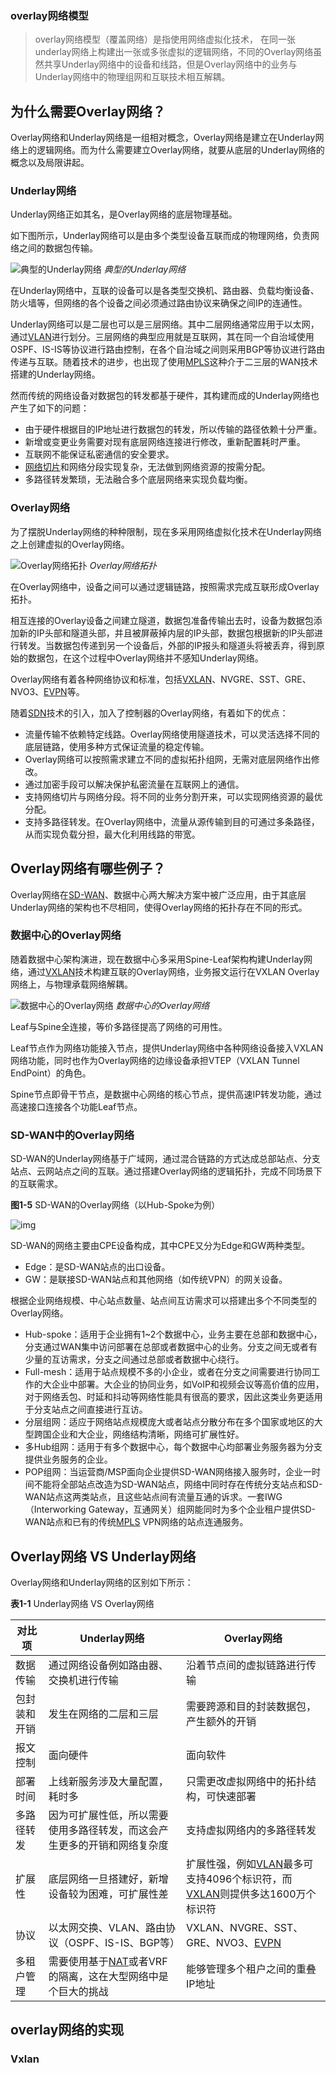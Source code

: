 ### overlay网络模型

> overlay网络模型（覆盖网络）是指使用网络虚拟化技术， 在同一张underlay网络上构建出一张或多张虚拟的逻辑网络，不同的Overlay网络虽然共享Underlay网络中的设备和线路，但是Overlay网络中的业务与Underlay网络中的物理组网和互联技术相互解耦。

## 为什么需要Overlay网络？

Overlay网络和Underlay网络是一组相对概念，Overlay网络是建立在Underlay网络上的逻辑网络。而为什么需要建立Overlay网络，就要从底层的Underlay网络的概念以及局限讲起。

### Underlay网络

Underlay网络正如其名，是Overlay网络的底层物理基础。

如下图所示，Underlay网络可以是由多个类型设备互联而成的物理网络，负责网络之间的数据包传输。

![典型的Underlay网络](overlay网络模型.assets/download-1681111796578-9.png)
*典型的Underlay网络*

在Underlay网络中，互联的设备可以是各类型交换机、路由器、负载均衡设备、防火墙等，但网络的各个设备之间必须通过路由协议来确保之间IP的连通性。

Underlay网络可以是二层也可以是三层网络。其中二层网络通常应用于以太网，通过[VLAN](https://info.support.huawei.com/info-finder/encyclopedia/zh/VLAN.html)进行划分。三层网络的典型应用就是互联网，其在同一个自治域使用OSPF、IS-IS等协议进行路由控制，在各个自治域之间则采用BGP等协议进行路由传递与互联。随着技术的进步，也出现了使用[MPLS](https://info.support.huawei.com/info-finder/encyclopedia/zh/MPLS.html)这种介于二三层的WAN技术搭建的Underlay网络。

然而传统的网络设备对数据包的转发都基于硬件，其构建而成的Underlay网络也产生了如下的问题：

- 由于硬件根据目的IP地址进行数据包的转发，所以传输的路径依赖十分严重。
- 新增或变更业务需要对现有底层网络连接进行修改，重新配置耗时严重。
- 互联网不能保证私密通信的安全要求。
- [网络切片](https://info.support.huawei.com/info-finder/encyclopedia/zh/网络切片.html)和网络分段实现复杂，无法做到网络资源的按需分配。
- 多路径转发繁琐，无法融合多个底层网络来实现负载均衡。

### Overlay网络

为了摆脱Underlay网络的种种限制，现在多采用网络虚拟化技术在Underlay网络之上创建虚拟的Overlay网络。

![Overlay网络拓扑](overlay网络模型.assets/download-1681111790676-6.png)
*Overlay网络拓扑*

在Overlay网络中，设备之间可以通过逻辑链路，按照需求完成互联形成Overlay拓扑。

相互连接的Overlay设备之间建立隧道，数据包准备传输出去时，设备为数据包添加新的IP头部和隧道头部，并且被屏蔽掉内层的IP头部，数据包根据新的IP头部进行转发。当数据包传递到另一个设备后，外部的IP报头和隧道头将被丢弃，得到原始的数据包，在这个过程中Overlay网络并不感知Underlay网络。

Overlay网络有着各种网络协议和标准，包括[VXLAN](https://info.support.huawei.com/info-finder/encyclopedia/zh/VXLAN.html)、NVGRE、SST、GRE、NVO3、[EVPN](https://info.support.huawei.com/info-finder/encyclopedia/zh/EVPN.html)等。

随着[SDN](https://info.support.huawei.com/info-finder/encyclopedia/zh/SDN.html)技术的引入，加入了控制器的Overlay网络，有着如下的优点：

- 流量传输不依赖特定线路。Overlay网络使用隧道技术，可以灵活选择不同的底层链路，使用多种方式保证流量的稳定传输。
- Overlay网络可以按照需求建立不同的虚拟拓扑组网，无需对底层网络作出修改。
- 通过加密手段可以解决保护私密流量在互联网上的通信。
- 支持网络切片与网络分段。将不同的业务分割开来，可以实现网络资源的最优分配。
- 支持多路径转发。在Overlay网络中，流量从源传输到目的可通过多条路径，从而实现负载分担，最大化利用线路的带宽。

## Overlay网络有哪些例子？

Overlay网络在[SD-WAN](https://info.support.huawei.com/info-finder/encyclopedia/zh/SD-WAN.html)、数据中心两大解决方案中被广泛应用，由于其底层Underlay网络的架构也不尽相同，使得Overlay网络的拓扑存在不同的形式。

### 数据中心的Overlay网络

随着数据中心架构演进，现在数据中心多采用Spine-Leaf架构构建Underlay网络，通过[VXLAN](https://info.support.huawei.com/info-finder/encyclopedia/zh/VXLAN.html)技术构建互联的Overlay网络，业务报文运行在VXLAN Overlay网络上，与物理承载网络解耦。

![数据中心的Overlay网络](overlay网络模型.assets/download-1681111787595-3.png)
*数据中心的Overlay网络*

Leaf与Spine全连接，等价多路径提高了网络的可用性。

Leaf节点作为网络功能接入节点，提供Underlay网络中各种网络设备接入VXLAN网络功能，同时也作为Overlay网络的边缘设备承担VTEP（VXLAN Tunnel EndPoint）的角色。

Spine节点即骨干节点，是数据中心网络的核心节点，提供高速IP转发功能，通过高速接口连接各个功能Leaf节点。

### SD-WAN中的Overlay网络

SD-WAN的Underlay网络基于广域网，通过混合链路的方式达成总部站点、分支站点、云网站点之间的互联。通过搭建Overlay网络的逻辑拓扑，完成不同场景下的互联需求。

**图1-5** SD-WAN的Overlay网络（以Hub-Spoke为例）

![img](overlay网络模型.assets/download.png)

SD-WAN的网络主要由CPE设备构成，其中CPE又分为Edge和GW两种类型。

- Edge：是SD-WAN站点的出口设备。
- GW：是联接SD-WAN站点和其他网络（如传统VPN）的网关设备。

根据企业网络规模、中心站点数量、站点间互访需求可以搭建出多个不同类型的Overlay网络。

- Hub-spoke：适用于企业拥有1~2个数据中心，业务主要在总部和数据中心，分支通过WAN集中访问部署在总部或者数据中心的业务。分支之间无或者有少量的互访需求，分支之间通过总部或者数据中心绕行。
- Full-mesh：适用于站点规模不多的小企业，或者在分支之间需要进行协同工作的大企业中部署。大企业的协同业务，如VoIP和视频会议等高价值的应用，对于网络丢包、时延和抖动等网络性能具有很高的要求，因此这类业务更适用于分支站点之间直接进行互访。
- 分层组网：适应于网络站点规模庞大或者站点分散分布在多个国家或地区的大型跨国企业和大企业，网络结构清晰，网络可扩展性好。
- 多Hub组网：适用于有多个数据中心，每个数据中心均部署业务服务器为分支提供业务服务的企业。
- POP组网：当运营商/MSP面向企业提供SD-WAN网络接入服务时，企业一时间不能将全部站点改造为SD-WAN站点，网络中同时存在传统分支站点和SD-WAN站点这两类站点，且这些站点间有流量互通的诉求。一套IWG（Interworking Gateway，互通网关）组网能同时为多个企业租户提供SD-WAN站点和已有的传统[MPLS](https://info.support.huawei.com/info-finder/encyclopedia/zh/MPLS.html) VPN网络的站点连通服务。

## Overlay网络 VS Underlay网络

Overlay网络和Underlay网络的区别如下所示：

**表1-1** Underlay网络 VS Overlay网络

| 对比项       | Underlay网络                                                 | Overlay网络                                                  |
| ------------ | ------------------------------------------------------------ | ------------------------------------------------------------ |
| 数据传输     | 通过网络设备例如路由器、交换机进行传输                       | 沿着节点间的虚拟链路进行传输                                 |
| 包封装和开销 | 发生在网络的二层和三层                                       | 需要跨源和目的封装数据包，产生额外的开销                     |
| 报文控制     | 面向硬件                                                     | 面向软件                                                     |
| 部署时间     | 上线新服务涉及大量配置，耗时多                               | 只需更改虚拟网络中的拓扑结构，可快速部署                     |
| 多路径转发   | 因为可扩展性低，所以需要使用多路径转发，而这会产生更多的开销和网络复杂度 | 支持虚拟网络内的多路径转发                                   |
| 扩展性       | 底层网络一旦搭建好，新增设备较为困难，可扩展性差             | 扩展性强，例如[VLAN](https://info.support.huawei.com/info-finder/encyclopedia/zh/VLAN.html)最多可支持4096个标识符，而[VXLAN](https://info.support.huawei.com/info-finder/encyclopedia/zh/VXLAN.html)则提供多达1600万个标识符 |
| 协议         | 以太网交换、VLAN、路由协议（OSPF、IS-IS、BGP等）             | VXLAN、NVGRE、SST、GRE、NVO3、[EVPN](https://info.support.huawei.com/info-finder/encyclopedia/zh/EVPN.html) |
| 多租户管理   | 需要使用基于[NAT](https://info.support.huawei.com/info-finder/encyclopedia/zh/NAT.html)或者VRF的隔离，这在大型网络中是个巨大的挑战 | 能够管理多个租户之间的重叠IP地址                             |

## overlay网络的实现

### Vxlan


